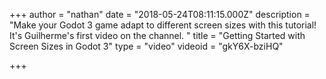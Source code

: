+++
author = "nathan"
date = "2018-05-24T08:11:15.000Z"
description = "Make your Godot 3 game adapt to different screen sizes with this tutorial! It's Guilherme's first video on the channel.   "
title = "Getting Started with Screen Sizes in Godot 3"
type = "video"
videoid = "gkY6X-bziHQ"

+++

